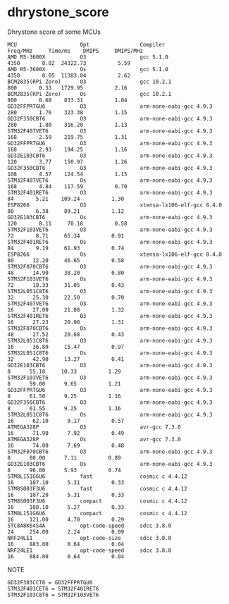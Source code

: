 # dhrystone_score

Dhrystone score of some MCUs

    MCU                    Opt                Compiler                           Freq/MHz     Time/ms    DMIPS     DMIPS/MHz
    AMD R5-3600X           O3                 gcc 5.1.0                           4350       0.02  24322.73          5.59
    AMD R5-3600X           Os                 gcc 5.1.0                           4350       0.05  11383.04          2.62
    BCM2835(RPi Zero)      O3                 gcc 10.2.1                           800       0.33   1729.95          2.16
    BCM2835(RPi Zero)      Os                 gcc 10.2.1                           800       0.68    833.31          1.04
    GD32FFPRTGU6           O3                 arm-none-eabi-gcc 4.9.3              280       1.76    323.38          1.15
    GD32F350CBT6           O3                 arm-none-eabi-gcc 4.9.3              280       1.80    316.20          1.13
    STM32F407VET6          O3                 arm-none-eabi-gcc 4.9.3              168       2.59    219.75          1.31
    GD32FFPRTGU6           O3                 arm-none-eabi-gcc 4.9.3              168       2.93    194.25          1.16
    GD32E103CBT6           O3                 arm-none-eabi-gcc 4.9.3              120       3.77    150.97          1.26
    GD32F350CBT6           O3                 arm-none-eabi-gcc 4.9.3              108       4.57    124.54          1.15
    STM32F407VET6          Os                 arm-none-eabi-gcc 4.9.3              168       4.84    117.59          0.70
    STM32F401RET6          O3                 arm-none-eabi-gcc 4.9.3               84       5.21    109.24          1.30
    ESP8266                O3                 xtensa-lx106-elf-gcc 8.4.0            80       6.38     89.21          1.12
    GD32E103CBT6           Os                 arm-none-eabi-gcc 4.9.3              120       8.11     70.18          0.58
    STM32F103VET6          O3                 arm-none-eabi-gcc 4.9.3               72       8.71     65.34          0.91
    STM32F401RET6          Os                 arm-none-eabi-gcc 4.9.3               84       9.19     61.93          0.74
    ESP8266                Os                 xtensa-lx106-elf-gcc 8.4.0            80      12.20     46.65          0.58
    STM32F070CBT6          O3                 arm-none-eabi-gcc 4.9.3               48      14.90     38.20          0.80
    STM32F103VET6          Os                 arm-none-eabi-gcc 4.9.3               72      18.33     31.05          0.43
    STM32L051C8T6          O3                 arm-none-eabi-gcc 4.9.3               32      25.30     22.50          0.70
    STM32F407VET6          O3                 arm-none-eabi-gcc 4.9.3               16      27.00     21.08          1.32
    STM32F401RET6          O3                 arm-none-eabi-gcc 4.9.3               16      27.23     20.90          1.31
    STM32F070CBT6          Os                 arm-none-eabi-gcc 4.9.3               48      27.52     20.68          0.43
    STM32L051C8T6          O3                 arm-none-eabi-gcc 4.9.3               16      36.80     15.47          0.97
    STM32L051C8T6          Os                 arm-none-eabi-gcc 4.9.3               32      42.90     13.27          0.41
    GD32E103CBT6           O3                 arm-none-eabi-gcc 4.9.3                8      55.10     10.33          1.29
    STM32F103VET6          O3                 arm-none-eabi-gcc 4.9.3                8      59.00      9.65          1.21
    GD32FFPRTGU6           O3                 arm-none-eabi-gcc 4.9.3                8      61.50      9.25          1.16
    GD32F350CBT6           O3                 arm-none-eabi-gcc 4.9.3                8      61.55      9.25          1.16
    STM32L051C8T6          Os                 arm-none-eabi-gcc 4.9.3               16      62.10      9.17          0.57
    ATMEGA328P             O3                 avr-gcc 7.3.0                         16      71.90      7.92          0.49
    ATMEGA328P             Os                 avr-gcc 7.3.0                         16      74.00      7.69          0.48
    STM32F070CBT6          O3                 arm-none-eabi-gcc 4.9.3                8      80.00      7.11          0.89
    GD32E103CBT6           Os                 arm-none-eabi-gcc 4.9.3                8      96.00      5.93          0.74
    STM8L151G6U6           fast               cosmic c 4.4.12                       16     107.10      5.31          0.33
    STM8S003F3U6           fast               cosmic c 4.4.12                       16     107.20      5.31          0.33
    STM8S003F3U6           compact            cosmic c 4.4.12                       16     108.10      5.27          0.33
    STM8L151G6U6           compact            cosmic c 4.4.12                       16     121.00      4.70          0.29
    STC8A8K64S4A           opt-code-speed     sdcc 3.8.0                            24     254.00      2.24          0.09
    NRF24LE1               opt-code-size      sdcc 3.8.0                            16     883.00      0.64          0.04
    NRF24LE1               opt-code-speed     sdcc 3.8.0                            16     884.00      0.64          0.04

NOTE

    GD32F303CCT6 = GD32FFPRTGU6  
    STM32F401CET6 = STM32F401RET6  
    STM32F103C8T6 = STM32F103VET6  

